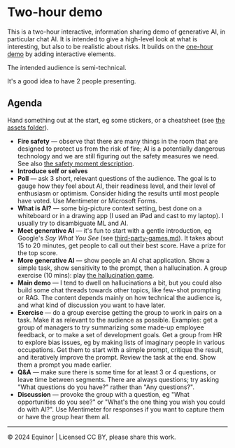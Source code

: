 # Two-hour demo

This is a two-hour interactive, information sharing demo of generative AI, in particular chat AI. It is intended to give a high-level look at what is interesting, but also to be realistic about risks. It builds on the [one-hour demo](./1-hour-demo.md) by adding interactive elements.

The intended audience is semi-technical.

It's a good idea to have 2 people presenting.

## Agenda

Hand something out at the start, eg some stickers, or a cheatsheet (see [the assets folder](../assets)).

- **Fire safety** &mdash; observe that there are many things in the room that are designed to protect us from the risk of fire; AI is a potentially dangerous technology and we are still figuring out the safety measures we need. See also [the safety moment description](./safety-moment.md).
- **Introduce self or selves**
- **Poll** &mdash; ask 3 short, relevant questions of the audience. The goal is to gauge how they feel about AI, their readiness level, and their level of enthusiasm or optimism. Consider hiding the results until most people have voted. Use Mentimeter or Microsoft Forms.
- **What is AI?** &mdash; some big-picture context setting, best done on a whiteboard or in a drawing app (I used an iPad and cast to my laptop). I usually try to disambiguate ML and AI.
- **Meet generative AI** &mdash; it's fun to start with a gentle introduction, eg Google's _Say What You See_ (see [third-party-games.md](../games/third-party-games.md)). It takes about 15 to 20 minutes, get people to call out their best score. Have a prize for the top score.
- **More generative AI** &mdash; show people an AI chat application. Show a simple task, show sensitivity to the prompt, then a hallucination. A group exercise (10 mins): play [the hallucination game](../games/hallucination-game.md).
- **Main demo** &mdash; I tend to dwell on hallucinations a bit, but you could also build some chat threads towards other topics, like few-shot prompting or RAG. The content depends mainly on how technical the audience is, and what kind of discussion you want to have later.
- **Exercise** &mdash; do a group exercise getting the group to work in pairs on a task. Make it as relevant to the audience as possible. Examples: get a group of managers to try summarizing some made-up employee feedback, or to make a set of development goals. Get a group from HR to explore bias issues, eg by making lists of imaginary people in various occupations. Get them to start with a simple prompt, critique the result, and iteratively improve the prompt. Review the task at the end. Show them a prompt you made earlier.
- **Q&A** &mdash; make sure there is some time for at least 3 or 4 questions, or leave time between segments. There are always questions; try asking "What questions do you have?" rather than "Any questions?".
- **Discussion** &mdash; provoke the group with a question, eg "What opportunities do you see?" or "What's the one thing you wish you could do with AI?". Use Mentimeter for responses if you want to capture them or have the group hear them all.

---

&copy; 2024 Equinor | Licensed CC BY, please share this work.
